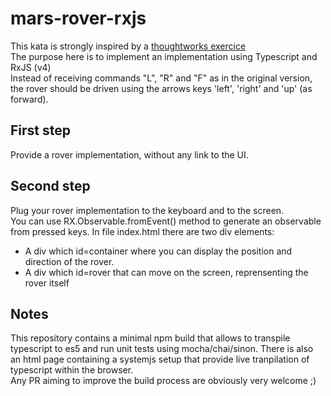 # mars-rover-rxjs

This kata is strongly inspired by a [thoughtworks exercice](https://www.google.fr/webhp?sourceid=chrome-instant&ion=1&espv=2&ie=UTF-8#q=mars+rovers+thoughtworks)  
The purpose here is to implement an implementation using Typescript and RxJS (v4)  
Instead of receiving commands "L", "R" and "F" as in the original version, the rover should be driven using the arrows keys 'left', 'right' and 'up' (as forward).

## First step
Provide a rover implementation, without any link to the UI.

## Second step
Plug your rover implementation to the keyboard and to the screen.  
You can use RX.Observable.fromEvent() method to generate an observable from pressed keys.
In file index.html there are two div elements:
- A div which id=container where you can display the position and direction of the rover.
- A div which id=rover that can move on the screen, reprensenting the rover itself

## Notes
This repository contains a minimal npm build that allows to transpile typescript to es5 and run unit tests using mocha/chai/sinon.
There is also an html page containing a systemjs setup that provide live tranpilation of typescript within the browser.  
Any PR aiming to improve the build process are obviously very welcome ;)
